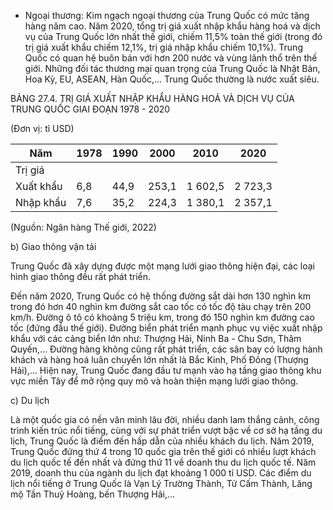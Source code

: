 - Ngoại thương: Kim ngạch ngoại thương của Trung Quốc có mức tăng hàng năm cao. Năm 2020, tổng trị giá xuất nhập khẩu hàng hoá và dịch vụ của Trung Quốc lớn nhất thế giới, chiếm 11,5% toàn thế giới (trong đó trị giá xuất khẩu chiếm 12,1%, trị giá nhập khẩu chiếm 10,1%). Trung Quốc có quan hệ buôn bán với hơn 200 nước và vùng lãnh thổ trên thế giới. Những đối tác thương mại quan trọng của Trung Quốc là Nhật Bản, Hoa Kỳ, EU, ASEAN, Hàn Quốc,... Trung Quốc thường là nước xuất siêu.

BẢNG 27.4. TRỊ GIÁ XUẤT NHẬP KHẨU HÀNG HOÁ VÀ DỊCH VỤ CỦA TRUNG QUỐC GIAI ĐOẠN 1978 - 2020

(Đơn vị: tỉ USD)

Năm | 1978 | 1990 | 2000 | 2010 | 2020
--- | --- | --- | --- | --- | ---
Trị giá | | | | |
Xuất khẩu | 6,8 | 44,9 | 253,1 | 1 602,5 | 2 723,3
Nhập khẩu | 7,6 | 35,2 | 224,3 | 1 380,1 | 2 357,1

(Nguồn: Ngân hàng Thế giới, 2022)

b) Giao thông vận tải

Trung Quốc đã xây dựng được một mạng lưới giao thông hiện đại, các loại hình giao thông đều rất phát triển.

Đến năm 2020, Trung Quốc có hệ thống đường sắt dài hơn 130 nghìn km trong đó hơn 40 nghìn km đường sắt cao tốc có tốc độ tàu chạy trên 200 km/h. Đường ô tô có khoảng 5 triệu km, trong đó 150 nghìn km đường cao tốc (đứng đầu thế giới). Đường biển phát triển mạnh phục vụ việc xuất nhập khẩu với các cảng biển lớn như: Thượng Hải, Ninh Ba - Chu Sơn, Thâm Quyến,... Đường hàng không cũng rất phát triển, các sân bay có lượng hành khách và hàng hoá luân chuyển lớn nhất là Bắc Kinh, Phố Đông (Thượng Hải),... Hiện nay, Trung Quốc đang đầu tư mạnh vào hạ tầng giao thông khu vực miền Tây để mở rộng quy mô và hoàn thiện mạng lưới giao thông.

c) Du lịch

Là một quốc gia có nền văn minh lâu đời, nhiều danh lam thắng cảnh, công trình kiến trúc nổi tiếng, cùng với sự phát triển vượt bậc về cơ sở hạ tầng du lịch, Trung Quốc là điểm đến hấp dẫn của nhiều khách du lịch. Năm 2019, Trung Quốc đứng thứ 4 trong 10 quốc gia trên thế giới có nhiều lượt khách du lịch quốc tế đến nhất và đứng thứ 11 về doanh thu du lịch quốc tế. Năm 2019, doanh thu của ngành du lịch đạt khoảng 1 000 tỉ USD. Các điểm du lịch nổi tiếng ở Trung Quốc là Vạn Lý Trường Thành, Tử Cấm Thành, Lăng mộ Tần Thuỷ Hoàng, bến Thượng Hải,...